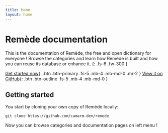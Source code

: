 ```yaml
---
title: Home
layout: home
---
```


# Remède documentation

This is the documentation of Remède, the free and open dictionary for everyone ! 
Browse the categories and learn how Remède is built and how you can reuse its database or enhance it.
{: .fs-6 .fw-300 }


[Get started now](#getting-started){: .btn .btn-primary .fs-5 .mb-4 .mb-md-0 .mr-2 }
[View it on GitHub](https://github.com/camarm-dev/remede){: .btn .btn-outline .fs-5 .mb-4 .mb-md-0 }


## Getting started

You start by cloning your own copy of Remède locally:
```shell
git clone https://github.com/camarm-dev/remede
```

Now you can browse categories and documentation pages on left menu !

